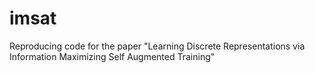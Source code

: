 # imsat
Reproducing code for the paper "Learning Discrete Representations via Information Maximizing Self Augmented Training"
